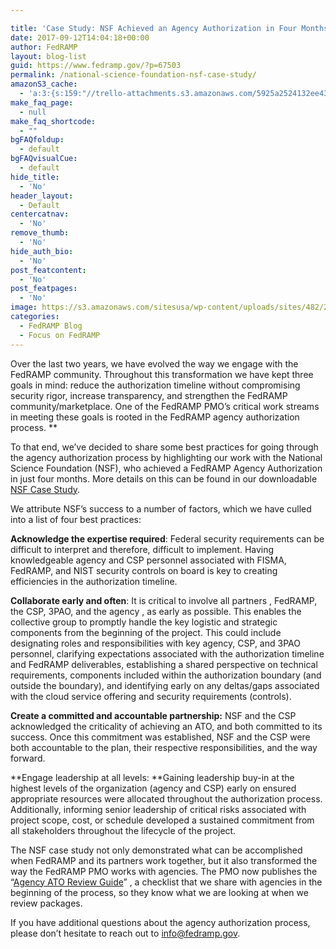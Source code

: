 ```yaml
---

title: 'Case Study: NSF Achieved an Agency Authorization in Four Months'
date: 2017-09-12T14:04:18+00:00
author: FedRAMP
layout: blog-list
guid: https://www.fedramp.gov/?p=67503
permalink: /national-science-foundation-nsf-case-study/
amazonS3_cache:
  - 'a:3:{s:159:"//trello-attachments.s3.amazonaws.com/5925a2524132ee43e4cf64cc/594c2501d8e10a32fb15a672/fe9746945cb9618af97045f1c5471ef3/FedRAMP_NSF_Case_Study_06202017_V5.pdf";a:1:{s:9:"timestamp";i:1505240381;}s:110:"//s3.amazonaws.com/sitesusa/wp-content/uploads/sites/482/2016/06/Agency-ATO-Report-Template-Version-2.10-b.pdf";s:5:"67342";s:77:"//www.fedramp.gov/files/2016/06/Agency-ATO-Report-Template-Version-2.10-b.pdf";s:5:"67342";}'
make_faq_page:
  - null
make_faq_shortcode:
  - ""
bgFAQfoldup:
  - default
bgFAQvisualCue:
  - default
hide_title:
  - 'No'
header_layout:
  - Default
centercatnav:
  - 'No'
remove_thumb:
  - 'No'
hide_auth_bio:
  - 'No'
post_featcontent:
  - 'No'
post_featpages:
  - 'No'
image: https://s3.amazonaws.com/sitesusa/wp-content/uploads/sites/482/2017/09/Screen-Shot-2017-09-12-at-2.11.11-PM1.png
categories:
  - FedRAMP Blog
  - Focus on FedRAMP
---
```

Over the last two years, we have evolved the way we engage with the FedRAMP community. Throughout this transformation we have kept three goals in mind: reduce the authorization timeline without compromising security rigor, increase transparency, and strengthen the FedRAMP community/marketplace. One of the FedRAMP PMO’s critical work streams in meeting these goals is rooted in the FedRAMP agency authorization process. ** 

To that end, we’ve decided to share some best practices for going through the agency authorization process by highlighting our work with the National Science Foundation (NSF), who achieved a FedRAMP Agency Authorization in just four months. More details on this can be found in our downloadable [NSF Case Study](https://trello-attachments.s3.amazonaws.com/5925a2524132ee43e4cf64cc/594c2501d8e10a32fb15a672/fe9746945cb9618af97045f1c5471ef3/FedRAMP_NSF_Case_Study_06202017_V5.pdf). 

We attribute NSF’s success to a number of factors, which we have culled into a list of four best practices: 


  **Acknowledge the expertise required**: Federal security requirements can be difficult to interpret and therefore, difficult to implement. Having knowledgeable agency and CSP personnel associated with FISMA, FedRAMP, and NIST security controls on board is key to creating efficiencies in the authorization timeline. 


  **Collaborate early and often**: It is critical to involve all partners , FedRAMP, the CSP, 3PAO, and the agency , as early as possible. This enables the collective group to promptly handle the key logistic and strategic components from the beginning of the project. This could include designating roles and responsibilities with key agency, CSP, and 3PAO personnel, clarifying expectations associated with the authorization timeline and FedRAMP deliverables, establishing a shared perspective on technical requirements, components included within the authorization boundary (and outside the boundary), and identifying early on any deltas/gaps associated with the cloud service offering and security requirements (controls).  


  **Create a committed and accountable partnership:** NSF and the CSP acknowledged the criticality of achieving an ATO, and both committed to its success. Once this commitment was established, NSF and the CSP were both accountable to the plan, their respective responsibilities, and the way forward. 


  **Engage leadership at all levels: **Gaining leadership buy-in at the highest levels of the organization (agency and CSP) early on ensured appropriate resources were allocated throughout the authorization process. Additionally, informing senior leadership of critical risks associated with project scope, cost, or schedule developed a sustained commitment from all stakeholders throughout the lifecycle of the project.  


The NSF case study not only demonstrated what can be accomplished when FedRAMP and its partners work together, but it also transformed the way the FedRAMP PMO works with agencies. The PMO now publishes the “[Agency ATO Review Guide](https://s3.amazonaws.com/sitesusa/wp-content/uploads/sites/482/2016/06/Agency-ATO-Report-Template-Version-2.10-b.pdf)” , a checklist that we share with agencies in the beginning of the process, so they know what we are looking at when we review packages.

If you have additional questions about the agency authorization process, please don’t hesitate to reach out to [info@fedramp.gov](mailto:info@fedramp.gov). 